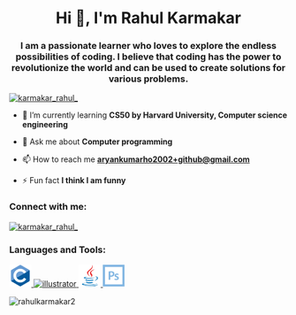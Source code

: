 <h1 align="center">Hi 👋, I'm Rahul Karmakar</h1>
<h3 align="center">I am a passionate learner who loves to explore the endless possibilities of coding. I believe that coding has the power to revolutionize the world and can be used to create solutions for various problems.</h3>


<p align="left"> <a href="https://twitter.com/karmakar_rahul_" target="blank"><img src="https://img.shields.io/twitter/follow/karmakar_rahul_?logo=twitter&style=for-the-badge" alt="karmakar_rahul_" /></a> </p>

- 🌱 I’m currently learning **CS50 by Harvard University, Computer science engineering**

- 💬 Ask me about **Computer programming**

- 📫 How to reach me **aryankumarho2002+github@gmail.com**

- ⚡ Fun fact **I think I am funny**

<h3 align="left">Connect with me:</h3>
<p align="left">
<a href="https://twitter.com/karmakar_rahul_" target="blank"><img align="center" src="https://raw.githubusercontent.com/rahuldkjain/github-profile-readme-generator/master/src/images/icons/Social/twitter.svg" alt="karmakar_rahul_" height="30" width="40" /></a>
</p>

<h3 align="left">Languages and Tools:</h3>
<p align="left"> <a href="https://www.cprogramming.com/" target="_blank" rel="noreferrer"> <img src="https://raw.githubusercontent.com/devicons/devicon/master/icons/c/c-original.svg" alt="c" width="40" height="40"/> </a> <a href="https://www.adobe.com/in/products/illustrator.html" target="_blank" rel="noreferrer"> <img src="https://www.vectorlogo.zone/logos/adobe_illustrator/adobe_illustrator-icon.svg" alt="illustrator" width="40" height="40"/> </a> <a href="https://www.java.com" target="_blank" rel="noreferrer"> <img src="https://raw.githubusercontent.com/devicons/devicon/master/icons/java/java-original.svg" alt="java" width="40" height="40"/> </a> <a href="https://www.photoshop.com/en" target="_blank" rel="noreferrer"> <img src="https://raw.githubusercontent.com/devicons/devicon/master/icons/photoshop/photoshop-line.svg" alt="photoshop" width="40" height="40"/> </a> </p>

<p><img align="center" src="https://github-readme-streak-stats.herokuapp.com/?user=rahulkarmakar2&" alt="rahulkarmakar2" /></p>
